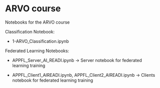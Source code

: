# ARVO course

Notebooks for the ARVO course

Classification Notebook:

- 1-ARVO_Classification.ipynb

Federated Learning Notebooks:

- APPFL_Server_AI_READI.ipynb -> Server notebook for federated learning training

- APPFL_Client1_AIREADI.ipynb, APPFL_Client2_AIREADI.ipynb -> Clients notebook for federated learning training
